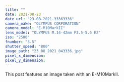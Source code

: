 ```yaml
---
title: ""
date: 2021-08-23
date_url: "23-08-2021-33363336"
camera_make: "OLYMPUS CORPORATION"
camera_model: "E-M10MarkII"
lens_model: "OLYMPUS M.14-42mm F3.5-5.6 EZ"
iso: "2500"
fnumber: "3.5"
shutter_speed: "800"
image_path: "23_08_2021_043336.jpg"
pixel_x_dimension: 
pixel_y_dimension: 
---
```


This post features an image taken with an E-M10MarkII.